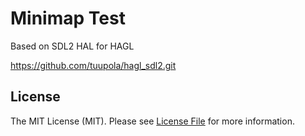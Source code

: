 # Minimap Test

Based on SDL2 HAL for HAGL

https://github.com/tuupola/hagl_sdl2.git

## License

The MIT License (MIT). Please see [License File](LICENSE.txt) for more information.
